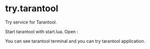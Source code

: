 try.tarantool
=============

Try service for Tarantool.

Start tarantool with start.lua.
Open <host>:<port>

You can see tarantool terminal and you can try tarantool application.

